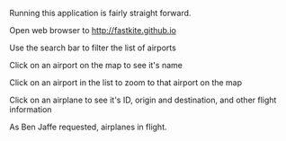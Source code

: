 Running this application is fairly straight forward.

Open web browser to http://fastkite.github.io

Use the search bar to filter the list of airports

Click on an airport on the map to see it's name

Click on an airport in the list to zoom to that airport on the map

Click on an airplane to see it's ID, origin and destination, and other flight information

As Ben Jaffe requested, airplanes in flight.

